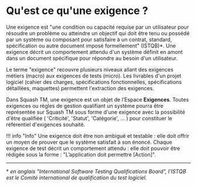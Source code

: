 # Qu'est ce qu'une exigence ?

Une exigence est "une condition ou capacité requise par un utilisateur pour résoudre un problème ou atteindre un objectif qui doit être tenu ou possédé par un système ou composant pour satisfaire à un contrat, standard, spécification ou autre document imposé formellement" (ISTQB)\*. Une exigence décrit un comportement attendu d'un système définit en amont dans un document spécifique pour répondre au besoin d'un utilisateur.

Le terme "exigence" recouvre plusieurs niveaux allant des exigences métiers (macro) aux exigences de tests (micro). Les livrables d'un projet logiciel (cahier des charges, spécifications fonctionnelles, spécifications détaillées, maquettes) permettent l'extraction des exigences. 

Dans Squash TM, une exigence est un objet de l’Espace **Exigences**. Toutes exigences ou règles de gestion qualifiant un système pourra être représentée sur Squash TM sous forme d'une exigence avec la possibilité d'être qualifiée ( 'Criticité', 'Statut', 'Catégorie', ... ) pour constituer le référentiel d'exigences souhaité.

!!! info "Info"
    Une exigence doit être non ambiguë et testable : elle doit offrir un moyen de prouver que le système satisfait à son énoncé.
    Chaque exigence de test décrit un comportement attendu : elle doit pouvoir être rédigée sous la forme : "L’application doit permettre [Action]".

---
\* *en anglais "International Software Testing Qualifications Board", l'ISTQB est le Comité international de qualification du test logiciel.*


<!--stackedit_data:
eyJoaXN0b3J5IjpbLTY4MjkwMjM4MywtMTc5NjUwNTM3OCwtMT
g2MzY5ODA4MiwtMTMwMzUyNDYyNCwyMTAwNjEyNjAyLDM1OTYw
MTE1MCwxODg3ODI4NTA2LC0yMTI1MjM1NjU4LC0yMTI1MjM1Nj
U4LDQwMDU2MDQxOCwtMTk1MzcxNjg1NiwtNzA2MjA2NTIwLC0x
OTUzNzE2ODU2LC03MDk1NjQ4OCwtMjE0Mzc0OTc3LDExNzE0MT
E4MjMsMTM5OTA5NjQ2LC01NDk0MDY5MTcsLTc0NjAyNzI2OSwy
NDg2MzI2NDBdfQ==
-->